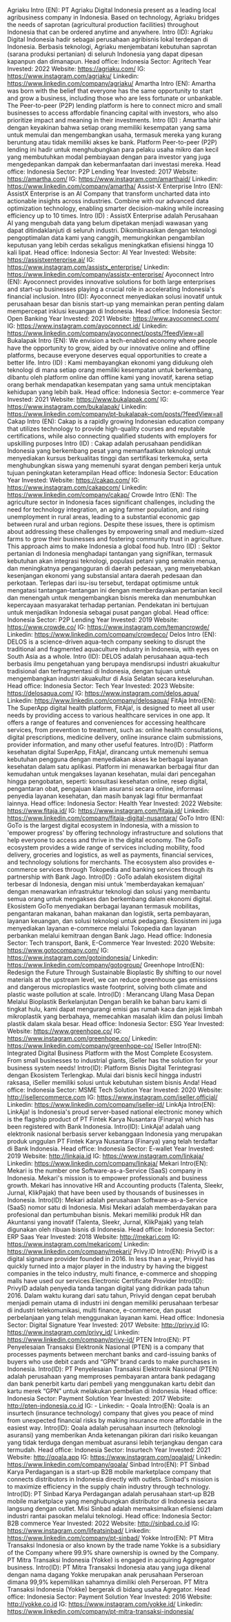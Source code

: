Agriaku
Intro (EN): PT Agriaku Digital Indonesia present as a leading local agribusiness company
in Indonesia. Based on technology, Agriaku bridges the needs of saprotan (agricultural
production facilities) throughout Indonesia that can be ordered anytime and anywhere.
Intro (ID): Agriaku Digital Indonesia hadir sebagai perusahaan agribisnis lokal terdepan
di Indonesia. Berbasis teknologi, Agriaku menjembatani kebutuhan saprotan (sarana
produksi pertanian) di seluruh Indonesia yang dapat dipesan kapanpun dan
dimanapun.
Head office: Indonesia
Sector: Agritech
Year Invested: 2022
Website: https://agriaku.com/
IG: https://www.instagram.com/agriaku/
Linkedin: https://www.linkedin.com/company/agriaku/
Amartha
Intro (EN): Amartha was born with the belief that everyone has the same opportunity to
start and grow a business, including those who are less fortunate or unbankable. The
Peer-to-peer (P2P) lending platform is here to connect micro and small businesses to
access affordable financing capital with investors, who also prioritize impact and
meaning in their investments.
Intro (ID) : Amartha lahir dengan keyakinan bahwa setiap orang memiliki kesempatan
yang sama untuk memulai dan mengembangkan usaha, termasuk mereka yang kurang
beruntung atau tidak memiliki akses ke bank. Platform Peer-to-peer (P2P) lending ini
hadir untuk menghubungkan para pelaku usaha mikro dan kecil yang membutuhkan
modal pembiayaan dengan para investor yang juga mengedepankan dampak dan
kebermanfaatan dari investasi mereka.
Head office: Indonesia
Sector: P2P Lending
Year Invested: 2017
Website: https://amartha.com/
IG: https://www.instagram.com/amarthaid/
Linkedin: https://www.linkedin.com/company/amartha/
Assist-X Enterprise
Intro (EN): AssistX Enterprise is an AI Company that transform uncharted data into
actionable insights across industries. Combine with our advanced data optimization
technology, enabling smarter decision-making while increasing efficiency up to 10
times.
Intro (ID) : AssistX Enterprise adalah Perusahaan AI yang mengubah data yang belum
dipetakan menjadi wawasan yang dapat ditindaklanjuti di seluruh industri.
Dikombinasikan dengan teknologi pengoptimalan data kami yang canggih,
memungkinkan pengambilan keputusan yang lebih cerdas sekaligus meningkatkan
efisiensi hingga 10 kali lipat.
Head office: Indonesia
Sector: AI
Year Invested:
Website: https://assistxenterprise.ai/
IG: https://www.instagram.com/assistx_enterprise/
Linkedin: https://www.linkedin.com/company/assistx-enterprise/
Ayoconnect
Intro (EN): Ayoconnect provides innovative solutions for both large enterprises and
start-up businesses playing a crucial role in accelerating Indonesia's financial
inclusion.
Intro (ID): Ayoconnect menyediakan solusi inovatif untuk perusahaan besar dan bisnis
start-up yang memainkan peran penting dalam mempercepat inklusi keuangan di
Indonesia.
Head office: Indonesia
Sector: Open Banking
Year Invested: 2021
Website: https://www.ayoconnect.com/
IG: https://www.instagram.com/ayoconnect.id/
Linkedin: https://www.linkedin.com/company/ayoconnect/posts/?feedView=all
Bukalapak
Intro (EN): We envision a tech-enabled economy where people have the opportunity to
grow, aided by our innovative online and offline platforms, because everyone deserves
equal opportunities to create a better life.
Intro (ID) : Kami membayangkan ekonomi yang didukung oleh teknologi di mana setiap
orang memiliki kesempatan untuk berkembang, dibantu oleh platform online dan
offline kami yang inovatif, karena setiap orang berhak mendapatkan kesempatan yang
sama untuk menciptakan kehidupan yang lebih baik.
Head office: Indonesia
Sector: e-commerce
Year Invested: 2021
Website: https://www.bukalapak.com/
IG: https://www.instagram.com/bukalapak/
Linkedin: https://www.linkedin.com/company/pt-bukalapak-com/posts/?feedView=all
Cakap
Intro (EN): Cakap is a rapidly growing Indonesian education company that utilizes
technology to provide high-quality courses and reputable certifications, while also
connecting qualified students with employers for upskilling purposes
Intro (ID) : Cakap adalah perusahaan pendidikan Indonesia yang berkembang pesat
yang memanfaatkan teknologi untuk menyediakan kursus berkualitas tinggi dan
sertifikasi terkemuka, serta menghubungkan siswa yang memenuhi syarat dengan
pemberi kerja untuk tujuan peningkatan keterampilan
Head office: Indonesia
Sector: Education
Year Invested:
Website: https://cakap.com/
IG: https://www.instagram.com/cakapcom/
Linkedin: https://www.linkedin.com/company/cakap/
Crowde
Intro (EN):
The agriculture sector in Indonesia faces significant challenges, including the need for
technology integration, an aging farmer population, and rising unemployment in rural
areas, leading to a substantial economic gap between rural and urban regions. Despite
these issues, there is optimism about addressing these challenges by empowering
small and medium-sized farms to grow their businesses and fostering community trust
in agriculture. This approach aims to make Indonesia a global food hub.
Intro (ID) : Sektor pertanian di Indonesia menghadapi tantangan yang signifikan,
termasuk kebutuhan akan integrasi teknologi, populasi petani yang semakin menua,
dan meningkatnya pengangguran di daerah pedesaan, yang menyebabkan kesenjangan
ekonomi yang substansial antara daerah pedesaan dan perkotaan. Terlepas dari isu-isu
tersebut, terdapat optimisme untuk mengatasi tantangan-tantangan ini dengan
memberdayakan pertanian kecil dan menengah untuk mengembangkan bisnis mereka
dan menumbuhkan kepercayaan masyarakat terhadap pertanian. Pendekatan ini
bertujuan untuk menjadikan Indonesia sebagai pusat pangan global.
Head office: Indonesia
Sector: P2P Lending
Year Invested: 2019
Website: https://www.crowde.co/
IG: https://www.instagram.com/temancrowde/
Linkedin: https://www.linkedin.com/company/crowdeco/
Delos
Intro (EN): DELOS is a science-driven aqua-tech company seeking to disrupt the
traditional and fragmented aquaculture industry in Indonesia, with eyes on South Asia
as a whole.
Intro (ID): DELOS adalah perusahaan aqua-tech berbasis ilmu pengetahuan yang
berupaya mendisrupsi industri akuakultur tradisional dan terfragmentasi di Indonesia,
dengan tujuan untuk mengembangkan industri akuakultur di Asia Selatan secara
keseluruhan.
Head office: Indonesia
Sector: Tech
Year Invested: 2023
Website: https://delosaqua.com/
IG: https://www.instagram.com/delos.aqua/
Linkedin: https://www.linkedin.com/company/delosaqua/
FitAja
Intro(EN): The SuperApp digital health platform, FitAja!, is designed to meet all user
needs by providing access to various healthcare services in one app. It offers a range of
features and conveniences for accessing healthcare services, from prevention to
treatment, such as: online health consultations, digital prescriptions, medicine
delivery, online insurance claim submissions, provider information, and many other
useful features.
Intro(ID) : Platform kesehatan digital SuperApp, FitAja!, dirancang untuk memenuhi
semua kebutuhan pengguna dengan menyediakan akses ke berbagai layanan
kesehatan dalam satu aplikasi. Platform ini menawarkan berbagai fitur dan kemudahan
untuk mengakses layanan kesehatan, mulai dari pencegahan hingga pengobatan,
seperti: konsultasi kesehatan online, resep digital, pengantaran obat, pengajuan klaim
asuransi secara online, informasi penyedia layanan kesehatan, dan masih banyak lagi
fitur bermanfaat lainnya.
Head office: Indonesia
Sector: Health
Year Invested: 2022
Website: https://www.fitaja.id/
IG: https://www.instagram.com/fitaja.id/
Linkedin: https://www.linkedin.com/company/fitaja-digital-nusantara/
GoTo
Intro (EN): GoTo is the largest digital ecosystem in Indonesia, with a mission to
'empower progress' by offering technology infrastructure and solutions that help
everyone to access and thrive in the digital economy. The GoTo ecosystem provides a
wide range of services including mobility, food delivery, groceries and logistics, as well
as payments, financial services, and technology solutions for merchants. The
ecosystem also provides e-commerce services through Tokopedia and banking
services through its partnership with Bank Jago.
Intro(ID) : GoTo adalah ekosistem digital terbesar di Indonesia, dengan misi untuk
'memberdayakan kemajuan' dengan menawarkan infrastruktur teknologi dan solusi
yang membantu semua orang untuk mengakses dan berkembang dalam ekonomi
digital. Ekosistem GoTo menyediakan berbagai layanan termasuk mobilitas,
pengantaran makanan, bahan makanan dan logistik, serta pembayaran, layanan
keuangan, dan solusi teknologi untuk pedagang. Ekosistem ini juga menyediakan
layanan e-commerce melalui Tokopedia dan layanan perbankan melalui kemitraan
dengan Bank Jago.
Head office: Indonesia
Sector: Tech transport, Bank, E-Commerce
Year Invested: 2020
Website: https://www.gotocompany.com/
IG: https://www.instagram.com/gotoindonesia/
Linkedin: https://www.linkedin.com/company/gotogroup/
Greenhope
Intro(EN): Redesign the Future Through Sustainable Bioplastic
By shifting to our novel materials at the upstream level, we can reduce greenhouse gas
emissions and dangerous microplastics waste footprint, solving both climate and
plastic waste pollution at scale.
Intro(ID) : Merancang Ulang Masa Depan Melalui Bioplastik Berkelanjutan
Dengan beralih ke bahan baru kami di tingkat hulu, kami dapat mengurangi emisi gas
rumah kaca dan jejak limbah mikroplastik yang berbahaya, memecahkan masalah iklim
dan polusi limbah plastik dalam skala besar.
Head office: Indonesia
Sector: ESG
Year Invested:
Website: https://www.greenhope.co/
IG: https://www.instagram.com/greenhope.co/
Linkedin: https://www.linkedin.com/company/greenhope-co/
ISeller
Intro(EN): Integrated Digital Business Platform with the Most Complete Ecosystem.
From small businesses to industrial giants, iSeller has the solution for your business
system needs!
Intro(ID): Platform Bisnis Digital Terintegrasi dengan Ekosistem Terlengkap.
Mulai dari bisnis kecil hingga industri raksasa, iSeller memiliki solusi untuk kebutuhan
sistem bisnis Anda!
Head office: Indonesia
Sector: MSME Tech Solution
Year Invested: 2020
Website: http://isellercommerce.com
IG: https://www.instagram.com/iseller.official/
Linkedin: https://www.linkedin.com/company/iseller-id/
LinkAja
Intro(EN): LinkAja! is Indonesia's proud server-based national electronic money which
is the flagship product of PT Fintek Karya Nusantara (Finarya) which has been registered
with Bank Indonesia.
Intro(ID): LinkAja! adalah uang elektronik nasional berbasis server kebanggaan
Indonesia yang merupakan produk unggulan PT Fintek Karya Nusantara (Finarya) yang
telah terdaftar di Bank Indonesia.
Head office: Indonesia
Sector: E-wallet
Year Invested: 2019
Website: http://linkaja.id
IG: https://www.instagram.com/linkaja/
Linkedin: https://www.linkedin.com/company/linkaja/
Mekari
Intro(EN): Mekari is the number one Software-as-a-Service (SaaS) company in
Indonesia. Mekari's mission is to empower professionals and business growth. Mekari
has innovative HR and Accounting products (Talenta, Sleekr, Jurnal, KlikPajak) that have
been used by thousands of businesses in Indonesia.
Intro(ID): Mekari adalah perusahaan Software-as-a-Service (SaaS) nomor satu di
Indonesia. Misi Mekari adalah memberdayakan para profesional dan pertumbuhan
bisnis. Mekari memiliki produk HR dan Akuntansi yang inovatif (Talenta, Sleekr, Jurnal,
KlikPajak) yang telah digunakan oleh ribuan bisnis di Indonesia.
Head office: Indonesia
Sector: ERP Saas
Year Invested: 2018
Website: http://mekari.com
IG: https://www.instagram.com/mekaricom/
Linkedin: https://www.linkedin.com/company/mekari/
Privy.ID
Intro(EN): PrivyID is a digital signature provider founded in 2016. In less than a year,
Privyid has quickly turned into a major player in the industry by having the biggest
companies in the telco industry, multi finance, e-commerce and shopping malls have
used our services.Electronic Certificate Provider
Intro(ID): PrivyID adalah penyedia tanda tangan digital yang didirikan pada tahun 2016.
Dalam waktu kurang dari satu tahun, Privyid dengan cepat berubah menjadi pemain
utama di industri ini dengan memiliki perusahaan terbesar di industri telekomunikasi,
multi finance, e-commerce, dan pusat perbelanjaan yang telah menggunakan layanan
kami.
Head office: Indonesia
Sector: Digital Signature
Year Invested: 2017
Website: http://privy.id
IG: https://www.instagram.com/privy_id/
Linkedin: https://www.linkedin.com/company/privy-id/
PTEN
Intro(EN): PT Penyelesaian Transaksi Elektronik Nasional (PTEN) is a company that
processes payments between merchant banks and card-issuing banks of buyers who
use debit cards and “GPN” brand cards to make purchases in Indonesia.
Intro(ID): PT Penyelesaian Transaksi Elektronik Nasional (PTEN) adalah perusahaan
yang memproses pembayaran antara bank pedagang dan bank penerbit kartu dari
pembeli yang menggunakan kartu debit dan kartu merek “GPN” untuk melakukan
pembelian di Indonesia.
Head office: Indonesia
Sector: Payment Solution
Year Invested: 2017
Website: http://pten-indonesia.co.id
IG: -
Linkedin: -
Qoala
Intro(EN): Qoala is an insurtech (insurance technology) company that gives you peace
of mind from unexpected financial risks by making insurance more affordable in the
easiest way.
Intro(ID): Qoala adalah perusahaan insurtech (teknologi asuransi) yang memberikan
Anda ketenangan pikiran dari risiko keuangan yang tidak terduga dengan membuat
asuransi lebih terjangkau dengan cara termudah.
Head office: Indonesia
Sector: Insurtech
Year Invested: 2021
Website: http://qoala.app
IG: https://www.instagram.com/qoalaid/
Linkedin: https://www.linkedin.com/company/qoala/
Sinbad
Intro(EN): PT Sinbad Karya Perdagangan is a start-up B2B mobile marketplace company
that connects distributors in Indonesia directly with outlets. Sinbad's mission is to
maximize efficiency in the supply chain industry through technology.
Intro(ID): PT Sinbad Karya Perdagangan adalah perusahaan start-up B2B mobile
marketplace yang menghubungkan distributor di Indonesia secara langsung dengan
outlet. Misi Sinbad adalah memaksimalkan efisiensi dalam industri rantai pasokan
melalui teknologi.
Head office: Indonesia
Sector: B2B commerce
Year Invested: 2022
Website: http://sinbad.co.id
IG: https://www.instagram.com/lifeatsinbad/
Linkedin: https://www.linkedin.com/company/pt-sinbad/
Yokke
Intro(EN): PT Mitra Transaksi Indonesia or also known by the trade name Yokke is a
subsidiary of the Company where 99.9% share ownership is owned by the Company. PT
Mitra Transaksi Indonesia (Yokke) is engaged in acquiring Aggregator business.
Intro(ID): PT Mitra Transaksi Indonesia atau yang juga dikenal dengan nama dagang
Yokke merupakan anak perusahaan Perseroan dimana 99,9% kepemilikan sahamnya
dimiliki oleh Perseroan. PT Mitra Transaksi Indonesia (Yokke) bergerak di bidang usaha
Agregator.
Head office: Indonesia
Sector: Payment Solution
Year Invested: 2016
Website: http://yokke.co.id
IG: https://www.instagram.com/yokke.id/
Linkedin: https://www.linkedin.com/company/pt-mitra-transaksi-indonesia/
